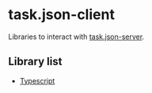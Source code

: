 # task.json-client

Libraries to interact with [task.json-server](https://github.com/DCsunset/task.json-server).

## Library list

* [Typescript](./typescript)
